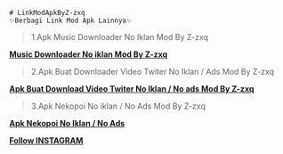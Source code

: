 ```
# LinkModApkByZ-zxq
✨Berbagi Link Mod Apk Lainnya✨
```

<blockquote>1.Apk Music Downloader No Iklan Mod By Z-zxq</blockquote>

<b><a href="https://apkadmin.com/9rhkj82794su/Music_Downloader_1.1.2_NoAds.apk.html">Music Downloader No iklan Mod By Z-zxq</a></b>

<blockquote>2.Apk Buat Downloader Video Twiter No Iklan / Ads Mod By Z-zxq</blockquote>

<b><a href="https://apkadmin.com/m2o6hubybtpn/TwDown_1.7.4-googleplay_apks_signed_NoIklan.apk.html">Apk Buat Download Video Twiter No Iklan / No ads Mod By Z-zxq</a></b>

<blockquote>3.Apk Nekopoi No iklan / No Ads Mod By Z-zxq</blockquote>

<b><a href="https://apkadmin.com/32vj4d2romlu/NekoPoi_2.0-b21040500.apk.html">Apk Nekopoi No Iklan / No Ads</a></b>



<b><a href="https://instagram.com/_zxagung">Follow INSTAGRAM</a></b>

